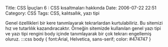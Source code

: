 Title: CSS İpuçları  6 : CSS kısaltmaları hakkında
Date: 2006-07-22 22:51
Category: CSS
Tags: CSS, kalıtsallık, yazı tipi

Genel özellikleri bir kere tanımlayarak tekrarlardan kurtulabiliriz. Bu
sitemizi hız ve tutarlılık kazandıracaktır. Örneğin sitemizde kullanılan
genel yazı tipi ve yazı tipi rengini body içinde tanımlayarak bir çok
tekrarı engellemiş oluruz. 	:::css
	 body {
font:Arial, Helvetica, sans-serif; color: #474747 } 
